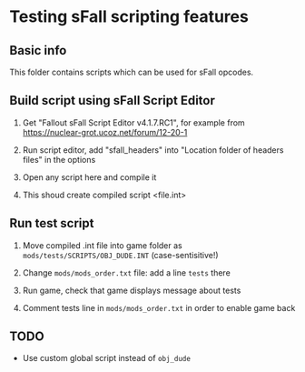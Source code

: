 # Testing sFall scripting features

## Basic info

This folder contains scripts which can be used for sFall opcodes.

## Build script using sFall Script Editor

1. Get "Fallout sFall Script Editor v4.1.7.RC1", for example from https://nuclear-grot.ucoz.net/forum/12-20-1

2. Run script editor, add "sfall_headers" into "Location folder of headers files" in the options

3. Open any script here and compile it

4. This shoud create compiled script <file.int>


## Run test script

1. Move compiled .int file into game folder as `mods/tests/SCRIPTS/OBJ_DUDE.INT` (case-sentisitive!)

2. Change `mods/mods_order.txt` file: add a line `tests` there

3. Run game, check that game displays message about tests

4. Comment tests line in `mods/mods_order.txt` in order to enable game back



## TODO

- Use custom global script instead of `obj_dude`
